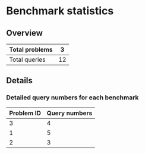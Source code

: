 
# Benchmark statistics

## Overview

| Total problems | 3 |
| --- | --- |
| Total queries | 12 |
      

## Details

### Detailed query numbers for each benchmark

| Problem ID | Query numbers |      
| --- | --- |      
| 3 | 4 |
| 1 | 5 |
| 2 | 3 |

